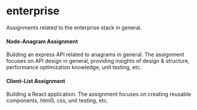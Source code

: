 # enterprise
Assignments related to the enterprise stack in general.

#### Node-Anagram Assignment

Building an express API related to anagrams in general. The assignment focuses on API design in general, providing
insights of design & structure, performance optimization knowledge, unit testing, etc.

#### Client-List Assignment

Building a React application. The assignment focuses on creating reusable components, html5, css, unit testing, etc.
